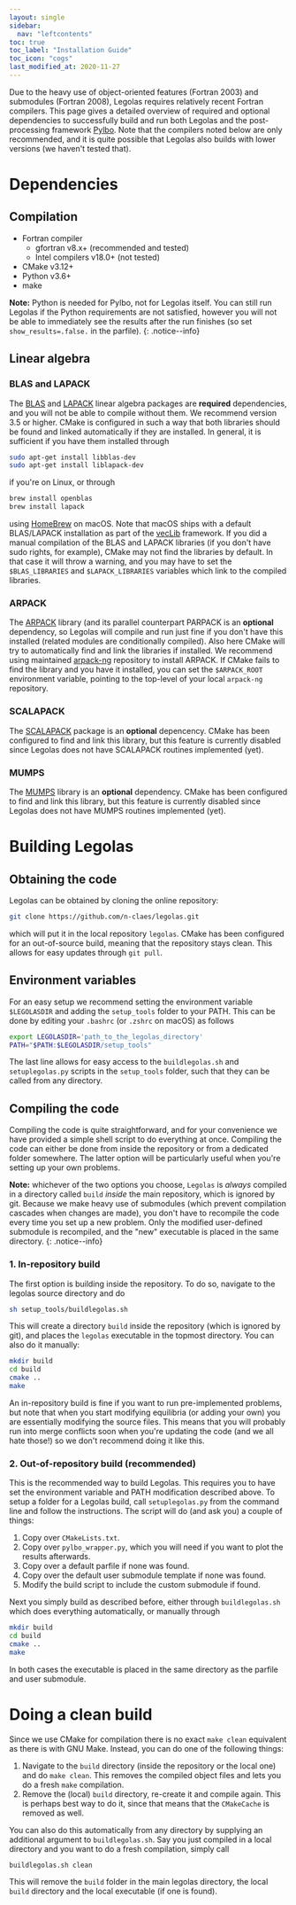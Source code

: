 ```yaml
---
layout: single
sidebar:
  nav: "leftcontents"
toc: true
toc_label: "Installation Guide"
toc_icon: "cogs"
last_modified_at: 2020-11-27
---
```


Due to the heavy use of object-oriented features (Fortran 2003) and submodules (Fortran 2008), Legolas
requires relatively recent Fortran compilers. This page gives a detailed overview of required
and optional dependencies to successfully build and run both Legolas and the post-processing framework
[Pylbo](../../pylbo/installing_pylbo/). Note that the compilers noted below are only recommended,
and it is quite possible that Legolas also builds with lower versions (we haven't tested that).

# Dependencies
## Compilation
- Fortran compiler
    - gfortran v8.x+ (recommended and tested)
    - Intel compilers v18.0+ (not tested)
- CMake v3.12+
- Python v3.6+
- make

**Note:** Python is needed for Pylbo, not for Legolas itself. You can still run Legolas
if the Python requirements are not satisfied, however you will not be able to immediately
see the results after the run finishes (so set `show_results=.false.` in the parfile).
{: .notice--info}

## Linear algebra
### BLAS and LAPACK
The [BLAS](http://www.netlib.org/blas/) and [LAPACK](http://www.netlib.org/lapack/)
linear algebra packages are **required** dependencies, and you will
not be able to compile without them. We recommend version 3.5 or higher.
CMake is configured in such a way that both libraries should be found and linked automatically if
they are installed. In general, it is sufficient if you have them installed through
```bash
sudo apt-get install libblas-dev
sudo apt-get install liblapack-dev
```
if you're on Linux, or through
```bash
brew install openblas
brew install lapack
```
using [HomeBrew](https://brew.sh) on macOS. Note that macOS ships with a default BLAS/LAPACK installation
as part of the [vecLib](https://developer.apple.com/documentation/accelerate/veclib) framework.
If you did a manual compilation of the BLAS and LAPACK libraries (if you don't have sudo rights, for example),
CMake may not find the libraries by default. In that case it will throw a warning, and you may have to set the
`$BLAS_LIBRARIES` and `$LAPACK_LIBRARIES` variables which link to the compiled libraries.


### ARPACK
The [ARPACK](https://www.caam.rice.edu/software/ARPACK/) library (and its parallel counterpart
PARPACK is an **optional** dependency, so
Legolas will compile and run just fine if you don't have this installed (related modules are
conditionally compiled). Also here CMake will try to automatically find and link the libraries if installed.
We recommend using maintained [arpack-ng](https://github.com/opencollab/arpack-ng) repository to
install ARPACK. If CMake fails to find the library and you have it installed, you can set the
`$ARPACK_ROOT` environment variable, pointing to the top-level of your local `arpack-ng` repository.


### SCALAPACK
The [SCALAPACK](http://www.netlib.org/scalapack/) package is an **optional** depencency.
CMake has been configured to find and link this library, but this feature is currently
disabled since Legolas does not have SCALAPACK routines implemented (yet).


### MUMPS
The [MUMPS](http://mumps.enseeiht.fr) library is an **optional** dependency.
CMake has been configured to find and link this library, but this feature is currently
disabled since Legolas does not have MUMPS routines implemented (yet).


# Building Legolas
## Obtaining the code
Legolas can be obtained by cloning the online repository:
```bash
git clone https://github.com/n-claes/legolas.git
```
which will put it in the local repository `legolas`.
CMake has been configured for an out-of-source build, meaning that the repository stays clean.
This allows for easy updates through `git pull`.

## Environment variables
For an easy setup we recommend setting the environment variable `$LEGOLASDIR` and adding
the `setup_tools` folder to your PATH. This can be done by editing your `.bashrc` (or `.zshrc` on macOS)
as follows
```bash
export LEGOLASDIR='path_to_the_legolas_directory'
PATH="$PATH:$LEGOLASDIR/setup_tools"
```
The last line allows for easy access to the `buildlegolas.sh` and `setuplegolas.py` scripts in the `setup_tools`
folder, such that they can be called from any directory.

## Compiling the code
Compiling the code is quite straightforward, and for your convenience we have provided a simple shell script
to do everything at once. Compiling the code can either be done from inside the repository or from a dedicated folder somewhere.
The latter option will be particularly useful when you're setting up your own problems.

**Note:** whichever of the two options you choose, `Legolas` is _always_ compiled in a directory called `build`
_inside_ the main repository, which is ignored by git. Because we make heavy use of submodules (which prevent
compilation cascades when changes are made), you don't have to recompile the code every time you set up a new problem.
Only the modified user-defined submodule is recompiled, and the "new" executable is placed in the same directory.
{: .notice--info}

### 1. In-repository build
The first option is building inside the repository. To do so, navigate to the legolas source directory and do
```bash
sh setup_tools/buildlegolas.sh
```
This will create a directory `build` inside the repository (which is ignored by git), and places the `legolas`
executable in the topmost directory. You can also do it manually:
```bash
mkdir build
cd build
cmake ..
make
```
An in-repository build is fine if you want to run pre-implemented problems, but note that when you start modifying
equilibria (or adding your own) you are essentially modifying the source files. This means that you will probably run
into merge conflicts soon when you're updating the code (and we all hate those!) so we don't recommend doing it like this.

### 2. Out-of-repository build (recommended)
This is the recommended way to build Legolas. This requires you to have set the environment variable and PATH
modification described above. To setup a folder for a Legolas build, call `setuplegolas.py` from the command line and
follow the instructions. The script will do (and ask you) a couple of things:
1. Copy over `CMakeLists.txt`.
2. Copy over `pylbo_wrapper.py`, which you will need if you want to plot the results afterwards.
3. Copy over a default parfile if none was found.
4. Copy over the default user submodule template if none was found.
5. Modify the build script to include the custom submodule if found.

Next you simply build as described before, either through `buildlegolas.sh` which does everything automatically, or
manually through
```bash
mkdir build
cd build
cmake ..
make
```
In both cases the executable is placed in the same directory as the parfile and user submodule.

# Doing a clean build
Since we use CMake for compilation there is no exact `make clean` equivalent as there is with GNU Make.
Instead, you can do one of the following things:
1. Navigate to the `build` directory (inside the repository or the local one) and do `make clean`.
   This removes the compiled object files and lets you do a fresh `make` compilation.
2. Remove the (local) `build` directory, re-create it and compile again. This is perhaps best way to 
   do it, since that means that the `CMakeCache` is removed as well.
   
You can also do this automatically from any directory by supplying an additional argument to `buildlegolas.sh`.
Say you just compiled in a local directory and you want to do a fresh compilation, simply call
```bash
buildlegolas.sh clean
```
This will remove the `build` folder in the main legolas directory, the local `build` directory and the local executable (if one is found).

